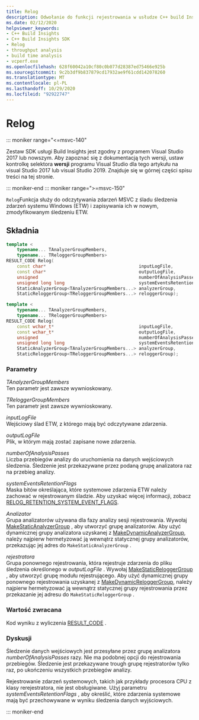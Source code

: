 ```yaml
---
title: Relog
description: Odwołanie do funkcji rejestrowania w usłudze C++ build Insights SDK.
ms.date: 02/12/2020
helpviewer_keywords:
- C++ Build Insights
- C++ Build Insights SDK
- Relog
- throughput analysis
- build time analysis
- vcperf.exe
ms.openlocfilehash: 628f60042a10cf80c0b077d28387ed75466e925b
ms.sourcegitcommit: 9c2b3df9b837879cd17932ae9f61cdd142078260
ms.translationtype: MT
ms.contentlocale: pl-PL
ms.lasthandoff: 10/29/2020
ms.locfileid: "92922747"
---
```

# <a name="relog"></a>Relog

::: moniker range="<=msvc-140"

Zestaw SDK usługi Build Insights jest zgodny z programem Visual Studio 2017 lub nowszym. Aby zapoznać się z dokumentacją tych wersji, ustaw kontrolkę selektora **wersji** programu Visual Studio dla tego artykułu na visual Studio 2017 lub visual Studio 2019. Znajduje się w górnej części spisu treści na tej stronie.

::: moniker-end
::: moniker range=">=msvc-150"

`Relog`Funkcja służy do odczytywania zdarzeń MSVC z śladu śledzenia zdarzeń systemu Windows (ETW) i zapisywania ich w nowym, zmodyfikowanym śledzeniu ETW.

## <a name="syntax"></a>Składnia

```cpp
template <
    typename... TAnalyzerGroupMembers,
    typename... TReloggerGroupMembers>
RESULT_CODE Relog(
    const char*                                   inputLogFile,
    const char*                                   outputLogFile,
    unsigned                                      numberOfAnalysisPasses,
    unsigned long long                            systemEventsRetentionFlags,
    StaticAnalyzerGroup<TAnalyzerGroupMembers...> analyzerGroup,
    StaticReloggerGroup<TReloggerGroupMembers...> reloggerGroup);

template <
    typename... TAnalyzerGroupMembers,
    typename... TReloggerGroupMembers>
RESULT_CODE Relog(
    const wchar_t*                                inputLogFile,
    const wchar_t*                                outputLogFile,
    unsigned                                      numberOfAnalysisPasses,
    unsigned long long                            systemEventsRetentionFlags,
    StaticAnalyzerGroup<TAnalyzerGroupMembers...> analyzerGroup,
    StaticReloggerGroup<TReloggerGroupMembers...> reloggerGroup);
```

### <a name="parameters"></a>Parametry

*TAnalyzerGroupMembers*\
Ten parametr jest zawsze wywnioskowany.

*TReloggerGroupMembers*\
Ten parametr jest zawsze wywnioskowany.

*inputLogFile*\
Wejściowy ślad ETW, z którego mają być odczytywane zdarzenia.

*outputLogFile*\
Plik, w którym mają zostać zapisane nowe zdarzenia.

*numberOfAnalysisPasses*\
Liczba przebiegów analizy do uruchomienia na danych wejściowych śledzenia. Śledzenie jest przekazywane przez podaną grupę analizatora raz na przebieg analizy.

*systemEventsRetentionFlags*\
Maska bitów określająca, które systemowe zdarzenia ETW należy zachować w rejestrowanym śladzie. Aby uzyskać więcej informacji, zobacz [RELOG_RETENTION_SYSTEM_EVENT_FLAGS](../other-types/relog-retention-system-event-flags-constants.md).

*Analizator*\
Grupa analizatorów używana dla fazy analizy sesji rejestrowania. Wywołaj [MakeStaticAnalyzerGroup](make-static-analyzer-group.md) , aby utworzyć grupę analizatorów. Aby użyć dynamicznej grupy analizatora uzyskanej z [MakeDynamicAnalyzerGroup](make-dynamic-analyzer-group.md), należy najpierw hermetyzować ją wewnątrz statycznej grupy analizatorów, przekazując jej adres do `MakeStaticAnalyzerGroup` .

*rejestratora*\
Grupa ponownego rejestrowania, która rejestruje zdarzenia do pliku śledzenia określonego w *outputLogFile* . Wywołaj [MakeStaticReloggerGroup](make-static-relogger-group.md) , aby utworzyć grupę modułu rejestrującego. Aby użyć dynamicznej grupy ponownego rejestrowania uzyskanej z [MakeDynamicReloggerGroup](make-dynamic-relogger-group.md), należy najpierw hermetyzować ją wewnątrz statycznej grupy rejestrowania przez przekazanie jej adresu do `MakeStaticReloggerGroup` .

### <a name="return-value"></a>Wartość zwracana

Kod wyniku z wyliczenia [RESULT_CODE](../other-types/result-code-enum.md) .

### <a name="remark"></a>Dyskusji

Śledzenie danych wejściowych jest przesyłane przez grupę analizatora *numberOfAnalysisPasses* razy. Nie ma podobnej opcji do rejestrowania przebiegów. Śledzenie jest przekazywane trough grupę rejestratorów tylko raz, po ukończeniu wszystkich przebiegów analizy.

Rejestrowanie zdarzeń systemowych, takich jak przykłady procesora CPU z klasy rerejestratora, nie jest obsługiwane. Użyj parametru *systemEventsRetentionFlags* , aby określić, które zdarzenia systemowe mają być przechowywane w wyniku śledzenia danych wyjściowych.

::: moniker-end
